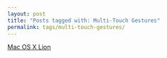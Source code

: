 ```yaml
---
layout: post
title: "Posts tagged with: Multi-Touch Gestures"
permalink: tags/multi-touch-gestures/
---
```

[Mac OS X Lion](/2011/07/mac-os-x-lion)
